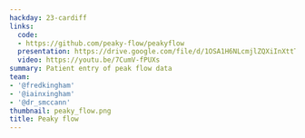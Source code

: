 ```yaml
---
hackday: 23-cardiff
links:
  code:
  - https://github.com/peaky-flow/peakyflow
  presentation: https://drive.google.com/file/d/1OSA1H6NLcmjlZQXiInXttT4LcrULDyte/view
  video: https://youtu.be/7CumV-fPUXs
summary: Patient entry of peak flow data
team:
- '@fredkingham'
- '@iainxingham'
- '@dr_smccann'
thumbnail: peaky_flow.png
title: Peaky flow
---
```

